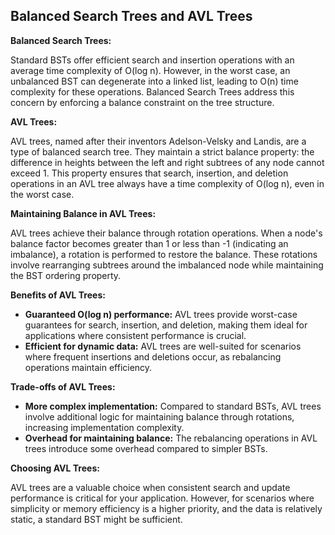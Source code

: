 ## Balanced Search Trees and AVL Trees

**Balanced Search Trees:**

Standard BSTs offer efficient search and insertion operations with an average time complexity of O(log n). However, in the worst case, an unbalanced BST can degenerate into a linked list, leading to O(n) time complexity for these operations. Balanced Search Trees address this concern by enforcing a balance constraint on the tree structure.

**AVL Trees:**

AVL trees, named after their inventors Adelson-Velsky and Landis, are a type of balanced search tree. They maintain a strict balance property: the difference in heights between the left and right subtrees of any node cannot exceed 1. This property ensures that search, insertion, and deletion operations in an AVL tree always have a time complexity of O(log n), even in the worst case.

**Maintaining Balance in AVL Trees:**

AVL trees achieve their balance through rotation operations. When a node's balance factor becomes greater than 1 or less than -1 (indicating an imbalance), a rotation is performed to restore the balance. These rotations involve rearranging subtrees around the imbalanced node while maintaining the BST ordering property.

**Benefits of AVL Trees:**

* **Guaranteed O(log n) performance:** AVL trees provide worst-case guarantees for search, insertion, and deletion, making them ideal for applications where consistent performance is crucial.
* **Efficient for dynamic data:** AVL trees are well-suited for scenarios where frequent insertions and deletions occur, as rebalancing operations maintain efficiency.

**Trade-offs of AVL Trees:**

* **More complex implementation:** Compared to standard BSTs, AVL trees involve additional logic for maintaining balance through rotations, increasing implementation complexity.
* **Overhead for maintaining balance:** The rebalancing operations in AVL trees introduce some overhead compared to simpler BSTs.

**Choosing AVL Trees:**

AVL trees are a valuable choice when consistent search and update performance is critical for your application. However, for scenarios where simplicity or memory efficiency is a higher priority, and the data is relatively static, a standard BST might be sufficient.
